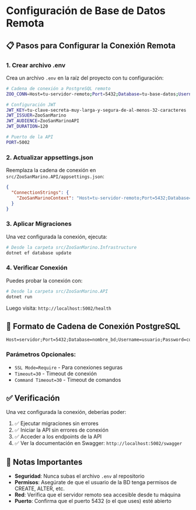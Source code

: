 # Configuración de Base de Datos Remota

## 📋 Pasos para Configurar la Conexión Remota

### 1. **Crear archivo .env**
Crea un archivo `.env` en la raíz del proyecto con tu configuración:

```bash
# Cadena de conexión a PostgreSQL remoto
ZOO_CONN=Host=tu-servidor-remoto;Port=5432;Database=tu-base-datos;Username=tu-usuario;Password=tu-password;

# Configuración JWT
JWT_KEY=tu-clave-secreta-muy-larga-y-segura-de-al-menos-32-caracteres
JWT_ISSUER=ZooSanMarino
JWT_AUDIENCE=ZooSanMarinoAPI
JWT_DURATION=120

# Puerto de la API
PORT=5002
```

### 2. **Actualizar appsettings.json**
Reemplaza la cadena de conexión en `src/ZooSanMarino.API/appsettings.json`:

```json
{
  "ConnectionStrings": {
    "ZooSanMarinoContext": "Host=tu-servidor-remoto;Port=5432;Database=tu-base-datos;Username=tu-usuario;Password=tu-password;"
  }
}
```

### 3. **Aplicar Migraciones**
Una vez configurada la conexión, ejecuta:

```bash
# Desde la carpeta src/ZooSanMarino.Infrastructure
dotnet ef database update
```

### 4. **Verificar Conexión**
Puedes probar la conexión con:

```bash
# Desde la carpeta src/ZooSanMarino.API
dotnet run
```

Luego visita: `http://localhost:5002/health`

## 🔧 Formato de Cadena de Conexión PostgreSQL

```
Host=servidor;Port=5432;Database=nombre_bd;Username=usuario;Password=contraseña;
```

### Parámetros Opcionales:
- `SSL Mode=Require` - Para conexiones seguras
- `Timeout=30` - Timeout de conexión
- `Command Timeout=30` - Timeout de comandos

## ✅ Verificación

Una vez configurada la conexión, deberías poder:

1. ✅ Ejecutar migraciones sin errores
2. ✅ Iniciar la API sin errores de conexión
3. ✅ Acceder a los endpoints de la API
4. ✅ Ver la documentación en Swagger: `http://localhost:5002/swagger`

## 🚨 Notas Importantes

- **Seguridad**: Nunca subas el archivo `.env` al repositorio
- **Permisos**: Asegúrate de que el usuario de la BD tenga permisos de CREATE, ALTER, etc.
- **Red**: Verifica que el servidor remoto sea accesible desde tu máquina
- **Puerto**: Confirma que el puerto 5432 (o el que uses) esté abierto

